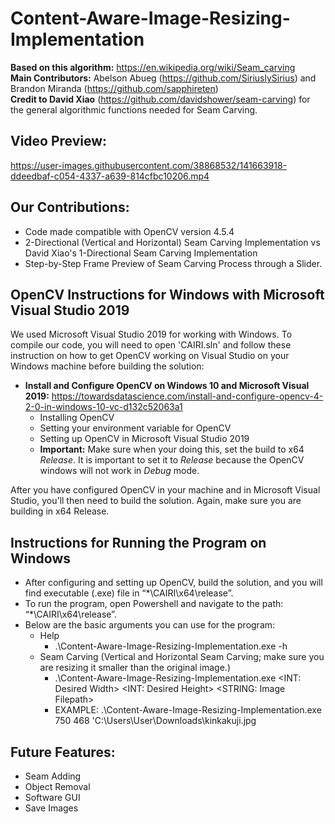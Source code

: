 # Content-Aware-Image-Resizing-Implementation
**Based on this algorithm:** https://en.wikipedia.org/wiki/Seam_carving
</br>
**Main Contributors:** Abelson Abueg (https://github.com/SiriuslySirius) and Brandon Miranda (https://github.com/sapphireten)
</br>
**Credit to David Xiao** (https://github.com/davidshower/seam-carving) for the general algorithmic functions needed for Seam Carving.
</br>

## Video Preview:
https://user-images.githubusercontent.com/38868532/141663918-ddeedbaf-c054-4337-a639-814cfbc10206.mp4

## Our Contributions:
* Code made compatible with OpenCV version 4.5.4
* 2-Directional (Vertical and Horizontal) Seam Carving Implementation vs David Xiao's 1-Directional Seam Carving Implementation
* Step-by-Step Frame Preview of Seam Carving Process through a Slider. 

## OpenCV Instructions for Windows with Microsoft Visual Studio 2019
We used Microsoft Visual Studio 2019 for working with Windows. To compile our code, you will need to open 'CAIRI.sln' and follow these instruction on how to get OpenCV working on Visual Studio on your Windows machine before building the solution:
* __Install and Configure OpenCV on Windows 10 and Microsoft Visual 2019:__ https://towardsdatascience.com/install-and-configure-opencv-4-2-0-in-windows-10-vc-d132c52063a1
  * Installing OpenCV
  * Setting your environment variable for OpenCV
  * Setting up OpenCV in Microsoft Visual Studio 2019
  * __Important:__  Make sure when your doing this, set the build to x64 _Release_. It is important to set it to _Release_ because the OpenCV windows will not work in _Debug_ mode.

After you have configured OpenCV in your machine and in Microsoft Visual Studio, you'll then need to build the solution. Again, make sure you are building in x64 Release.

## Instructions for Running the Program on Windows
* After configuring and setting up OpenCV, build the solution, and you will find executable (.exe) file in “*\CAIRI\x64\release”. 
* To run the program, open Powershell and navigate to the path: “*\CAIRI\x64\release”.
* Below are the basic arguments you can use for the program:
  * Help
    * .\Content-Aware-Image-Resizing-Implementation.exe -h
  * Seam Carving (Vertical and Horizontal Seam Carving; make sure you are resizing it smaller than the original image.)
    * .\Content-Aware-Image-Resizing-Implementation.exe <INT: Desired Width> <INT: Desired Height> <STRING: Image Filepath>
    * EXAMPLE: .\Content-Aware-Image-Resizing-Implementation.exe 750 468 'C:\Users\User\Downloads\kinkakuji.jpg

## Future Features:
* Seam Adding
* Object Removal
* Software GUI
* Save Images

